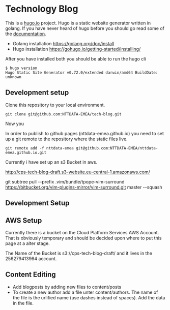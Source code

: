 # Technology Blog

This is a [hugo.io](https://gohugo.io/) project. Hugo is a static website generator
written in golang. If you have never heard of hugo before you should go read some
of the [documentation](https://gohugo.io/documentation/).

* Golang installation https://golang.org/doc/install
* Hugo installation https://gohugo.io/getting-started/installing/

After you have installed both you should be able to run the hugo cli

    $ hugo version
    Hugo Static Site Generator v0.72.0/extended darwin/amd64 BuildDate: unknown

## Development setup

Clone this repository to your local environment.

    git clone git@github.com:NTTDATA-EMEA/tech-blog.git

Now you

In order to publish to github pages (nttdata-emea.github.io) you need to
set up a git remote to the repository where the static files live.

    git remote add -f nttdata-emea git@github.com:NTTDATA-EMEA/nttdata-emea.github.io.git


Currently i have set up an s3 Bucket in aws.

http://cps-tech-blog-draft.s3-website.eu-central-1.amazonaws.com/



git subtree pull --prefix .vim/bundle/tpope-vim-surround https://bitbucket.org/vim-plugins-mirror/vim-surround.git master --squash


## Development Setup

## AWS Setup

Currently there is a bucket on the Cloud Platform Services AWS Account.
That is obviously temporary and should be decided upon where to
put this page at a alter stage.

The Name of the Bucket is s3://cps-tech-blog-draft/ and it lives  in the
256279413964 account.

## Content Editing

- Add blogposts by adding new files to content/posts
- To create a new author add a file unter content/authors. The name of the file is the urlified name (use dashes instead of spaces). Add the data in the file.
